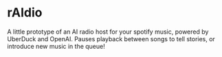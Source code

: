 # rAIdio

A little prototype of an AI radio host for your spotify music, powered by UberDuck and OpenAI. Pauses playback between songs to tell stories, or introduce new music in the queue!